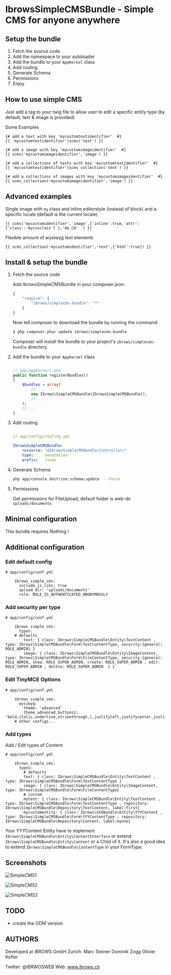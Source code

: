 IbrowsSimpleCMSBundle - Simple CMS for anyone anywhere
========================================================

Setup the bundle
-------------

1.  Fetch the source code
2.  Add the namespace to your autoloader
3.  Add the bundle to your `AppKernel` class
4.  Add routing
5.  Generate Schema
6.  Permissions
7.  Enjoy


How to use simple CMS
-------------

Just add a tag to your twig file to allow user to edit a specific entity type (by default, text & image is provided)

Some Examples

``` twig
{# add a text with key 'mycustomtextidentifier'  #}
{{ 'mycustomtextidentifier'|scms('text') }}

{# add a image with key 'mycustomimageidentifier'  #}
{{ scms('mycustomimageidentifier','image') }}

{# add a collections of texts with key 'mycustomtextidentifier'  #}
{{ 'mycustomtextidentifier'|scms_collection('text') }}

{# add a collections of images with key 'mycustomimageidentifier'  #}
{{ scms_collection('mycustomimageidentifier','image') }}

```




Advanced examples
-----------------

Single image with `my` class and inline editorstyle (instead of block) and a specific locale (default is the current locale)

``` twig
{{ scms('mycustomidentifier','image',{'inline':true,'attr':{'class':'mycssclass'} },'de_CH'  ) }}
```

Flexible amount of wysiwyg text elements

``` twig
{{ scms_collection('mycustomidentifier','text',{'html':true}) }}
```


Install & setup the bundle
--------------------------

1.  Fetch the source code


	Add IbrowsSimpleCMSBundle in your composer.json:
	
	```js
	{
	    "require": {
	        "ibrows/simplecms-bundle": "*"
	    }
	}
	```
	
	Now tell composer to download the bundle by running the command:
	
	``` bash
	$ php composer.phar update ibrows/simplecms-bundle
	```
	
	Composer will install the bundle to your project's `ibrows/simplecms-bundle` directory.


2.  Add the bundle to your `AppKernel` class

    ``` php

    // app/AppKernerl.php
    public function registerBundles()
    {
        $bundles = array(
            // ...
            new Ibrows\SimpleCMSBundle\IbrowsSimpleCMSBundle(),
            // ...
        );
        // ...
    }
    
    ```

3.  Add routing

    ``` yaml

    // app/config/routing.yml

    IbrowsSimpleCMSBundle:
        resource: "@IbrowsSimpleCMSBundle/Controller/"
        type:     annotation
        prefix:   /scms  

    ```

4.  Generate Schema

    ``` bash
    php app/console doctrine:schema:update  --force

    ```
5.  Permissions

    Get permissions for FileUpload, default folder is web-dir `uploads/documents` 


Minimal configuration
---------------------

This bundle requires Nothing !


Additional configuration
------------------------

### Edit default config 
    # app/config/conf.yml

        ibrows_simple_cms:
          include_js_libs: true
          upload_dir: 'uploads/documents'
          role: ROLE_IS_AUTHENTICATED_ANONYMOUSLY



### Add security per type

    # app/config/conf.yml

        ibrows_simple_cms:
          types:
        # defaults
            text: { class: Ibrows\SimpleCMSBundle\Entity\TextContent , type: Ibrows\SimpleCMSBundle\Form\TextContentType, security:{general: ROLE_ADMIN} }
            image: { class: Ibrows\SimpleCMSBundle\Entity\ImageContent, type: Ibrows\SimpleCMSBundle\Form\FileContentType, security:{general: ROLE_ADMIN, show: ROLE_SUPER_ADMIN, create: ROLE_SUPER_ADMIN , edit: ROLE_SUPER_ADMIN , delete: ROLE_SUPER_ADMIN  } }

### Edit TinyMCE Options


    # app/config/conf.yml

        ibrows_simple_cms:
          wysiwyg:
            theme: 'advanced'
            theme_advanced_buttons1: 'bold,italic,underline,strikethrough,|,justifyleft,justifycenter,justifyright,justifyfull,styleselect,formatselect,fontselect,fontsizeselect'
        # other configs...



### Add types  
Add / Edit types of Content:

    # app/config/conf.yml

        ibrows_simple_cms:
          types:
            # defaults
            text: { class: Ibrows\SimpleCMSBundle\Entity\TextContent , type: Ibrows\SimpleCMSBundle\Form\TextContentType }
            image: { class: Ibrows\SimpleCMSBundle\Entity\ImageContent, type: Ibrows\SimpleCMSBundle\Form\FileContentType}
            # custom
            mytext: { class: Ibrows\SimpleCMSBundle\Entity\TextContent , type: Ibrows\SimpleCMSBundle\Form\TextContentType , repository: Ibrows\SimpleCMSBundle\Repository\TextContent, label:first}
            mycustomentity: { class: Ibrows\XXXBundle\Entity\YYYContent , type: Ibrows\SimpleCMSBundle\Form\YYYContentType , repository: Ibrows\SimpleCMSBundle\Repository\Content, label:myone}


Your YYYContent Entity have to implement `Ibrows\SimpleCMSBundle\Entity\ContentInterface` or extend `Ibrows\SimpleCMSBundle\Entity\Content` or a Child of it.
It's also a good idea to extend `Ibrows\SimpleCMSBundle\ContentType` in your FormType.



Screenshots
-----------
![SimpleCMS1](http://ibrows.ch/tl_files/content/newsblog/teaserimages/simple1.png "Simple CMS")

![SimpleCMS2](http://ibrows.ch/tl_files/content/newsblog/teaserimages/simple2.png "Simple CMS")

![SimpleCMS3](http://ibrows.ch/tl_files/content/newsblog/teaserimages/simple3.png "Simple CMS")



TODO
----
 
  - create the ODM version

AUTHORS
----
 
 Developed at iBROWS GmbH Zurich: 
 Marc Steiner
 Dominik Zogg
 Olivier Kofler

 
 Twitter: 
 @iBRWOSWEB
 Web:
 www.ibrows.ch
 

